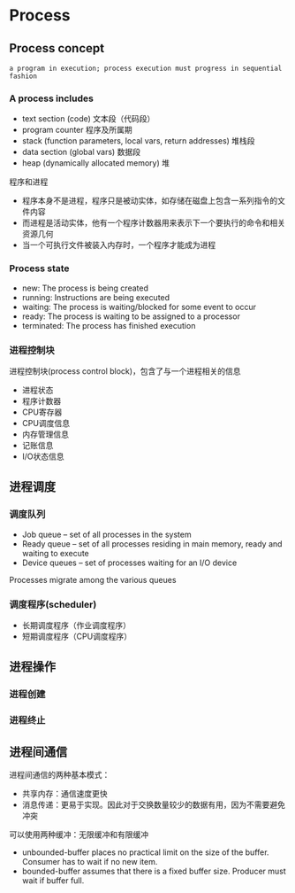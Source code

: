 # Process

## Process concept

    a program in execution; process execution must progress in sequential fashion

### A process includes

- text section (code) 文本段（代码段）
- program counter 程序及所属期
- stack (function parameters, local vars, return addresses) 堆栈段
- data section (global vars) 数据段
- heap (dynamically allocated memory) 堆

程序和进程

- 程序本身不是进程，程序只是被动实体，如存储在磁盘上包含一系列指令的文件内容
- 而进程是活动实体，他有一个程序计数器用来表示下一个要执行的命令和相关资源几何
- 当一个可执行文件被装入内存时，一个程序才能成为进程

### Process state

- new:  The process is being created
- running:  Instructions are being executed
- waiting:  The process is waiting/blocked for some event to occur
- ready:  The process is waiting to be assigned to a processor
- terminated:  The process has finished execution

### 进程控制块

进程控制块(process control block)，包含了与一个进程相关的信息

- 进程状态
- 程序计数器
- CPU寄存器
- CPU调度信息
- 内存管理信息
- 记账信息
- I/O状态信息

## 进程调度

### 调度队列

- Job queue – set of all processes in the system
- Ready queue – set of all processes residing in main memory, ready and waiting to execute
- Device queues – set of processes waiting for an I/O device

Processes migrate among the various queues

### 调度程序(scheduler)

- 长期调度程序（作业调度程序）
- 短期调度程序（CPU调度程序）

## 进程操作

### 进程创建

### 进程终止

## 进程间通信

进程间通信的两种基本模式：

- 共享内存：通信速度更快
- 消息传递：更易于实现。因此对于交换数量较少的数据有用，因为不需要避免冲突

可以使用两种缓冲：无限缓冲和有限缓冲

- unbounded-buffer places no practical limit on the size of the buffer. Consumer has to wait if no new item.
- bounded-buffer assumes that there is a fixed buffer size. Producer must wait if buffer full.
